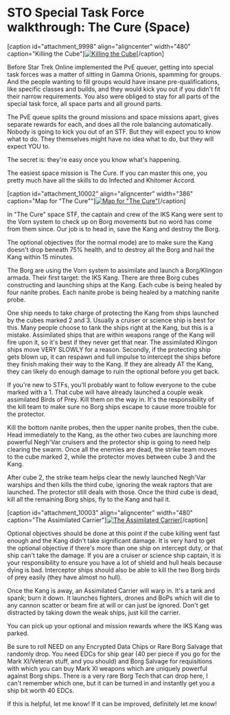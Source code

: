 # STO Special Task Force walkthrough: The Cure (Space)

[caption id="attachment\_9998" align="aligncenter" width="480" caption="Killing the Cube"][![](http://westkarana.com/wp-content/uploads/2012/01/GameClient-2012-01-19-19-47-07-93-480x384.jpg "Killing the Cube")](http://westkarana.com/wp-content/uploads/2012/01/GameClient-2012-01-19-19-47-07-93.jpg)[/caption]

Before Star Trek Online implemented the PvE queuer, getting into special task forces was a matter of sitting in Gamma Orionis, spamming for groups. And the people wanting to fill groups would have insane pre-qualifications, like specific classes and builds, and they would kick you out if you didn't fit their narrow requirements. You also were obliged to stay for all parts of the special task force, all space parts and all ground parts.

The PvE queue splits the ground missions and space missions apart, gives separate rewards for each, and does all the role balancing automatically. Nobody is going to kick you out of an STF. But they will expect you to know what to do. They themselves might have no idea what to do, but they will expect YOU to.

The secret is: they're easy once you know what's happening.

The easiest space mission is The Cure. If you can master this one, you pretty much have all the skills to do Infected and Khitomer Accord. 

[caption id="attachment\_10002" align="aligncenter" width="386" caption="Map for "The Cure""][![](http://westkarana.com/wp-content/uploads/2012/01/thecure-386x480.png "Map for \"The Cure\"")](http://westkarana.com/wp-content/uploads/2012/01/thecure.png)[/caption]

In "The Cure" space STF, the captain and crew of the IKS Kang were sent to the Vorn system to check up on Borg movements but no word has come from them since. Our job is to head in, save the Kang and destroy the Borg.

The optional objectives (for the normal mode) are to make sure the Kang doesn't drop beneath 75% health, and to destroy all the Borg and hail the Kang within 15 minutes.

The Borg are using the Vorn system to assimilate and launch a Borg/Klingon armada. Their first target: the IKS Kang. There are three Borg cubes constructing and launching ships at the Kang. Each cube is being healed by four nanite probes. Each nanite probe is being healed by a matching nanite probe.

One ship needs to take charge of protecting the Kang from ships launched by the cubes marked 2 and 3. Usually a cruiser or science ship is best for this. Many people choose to tank the ships right at the Kang, but this is a mistake. Assimilated ships that are within weapons range of the Kang will fire upon it, so it's best if they never get that near. The assimilated Klingon ships move VERY SLOWLY for a reason. Secondly, if the protecting ship gets blown up, it can respawn and full impulse to intercept the ships before they finish making their way to the Kang. If they are already AT the Kang, they can likely do enough damage to ruin the optional before you get back.

If you're new to STFs, you'll probably want to follow everyone to the cube marked with a 1. That cube will have already launched a couple weak assimilated Birds of Prey. Kill them on the way in. It's the responsibility of the kill team to make sure no Borg ships escape to cause more trouble for the protector. 

Kill the bottom nanite probes, then the upper nanite probes, then the cube. Head immediately to the Kang, as the other two cubes are launching more powerful Negh'Var cruisers and the protector ship is going to need help clearing the swarm. Once all the enemies are dead, the strike team moves to the cube marked 2, while the protector moves between cube 3 and the Kang.

After cube 2, the strike team helps clear the newly launched Negh'Var warships and then kills the third cube, ignoring the weak raptors that are launched. The protector still deals with those. Once the third cube is dead, kill all the remaining Borg ships, fly to the Kang and hail it.

[caption id="attachment\_10003" align="aligncenter" width="480" caption="The Assimilated Carrier"][![](http://westkarana.com/wp-content/uploads/2012/01/GameClient-2012-01-19-19-59-08-61-480x320.jpg "The Assimilated Carrier")](http://westkarana.com/wp-content/uploads/2012/01/GameClient-2012-01-19-19-59-08-61.jpg)[/caption]

Optional objectives should be done at this point if the cube killing went fast enough and the Kang didn't take significant damage. It is very hard to get the optional objective if there's more than one ship on intercept duty, or that ship can't take the damage. If you are a cruiser or science ship captain, it is your responsibility to ensure you have a lot of shield and hull heals because dying is bad. Interceptor ships should also be able to kill the two Borg birds of prey easily (they have almost no hull).

Once the Kang is away, an Assimilated Carrier will warp in. It's a tank and spank; burn it down. It launches fighters, drones and BoPs which will die to any cannon scatter or beam fire at will or can just be ignored. Don't get distracted by taking down the weak ships, just kill the carrier.

You can pick up your optional and mission rewards where the IKS Kang was parked.

Be sure to roll NEED on any Encrypted Data Chips or Rare Borg Salvage that randomly drop. You need EDCs for ship gear (40 per piece if you go for the Mark XI/Veteran stuff, and you should) and Borg Salvage for requisitions with which you can buy Mark XI weapons which are uniquely powerful against Borg ships. There is a very rare Borg Tech that can drop here, I can't remember which one, but it can be turned in and instantly get you a ship bit worth 40 EDCs.

If this is helpful, let me know! If it can be improved, definitely let me know!

